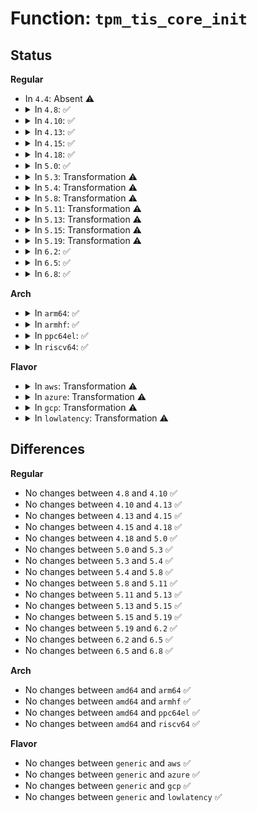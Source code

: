 # Function: <code>tpm_tis_core_init</code>

## Status
<b>Regular</b>
<ul>
<li>
In <code>4.4</code>: Absent ⚠️
</li>
<li>
<details>
<summary>In <code>4.8</code>: ✅</summary>

```c
int tpm_tis_core_init(struct device *dev, struct tpm_tis_data *priv, int irq, const struct tpm_tis_phy_ops *phy_ops, acpi_handle acpi_dev_handle);
```

**Collision:** Unique Global

**Inline:** No

**Transformation:** False

**Instances:**

```
In drivers/char/tpm/tpm_tis_core.c (ffffffff8157c450)
Location: drivers/char/tpm/tpm_tis_core.c:652
Inline: False
Direct callers:
  - drivers/char/tpm/tpm_tis.c:tpm_tis_init
```
**Symbols:**

```
ffffffff8157c450-ffffffff8157ca7e: tpm_tis_core_init (STB_GLOBAL)
```
</details>
</li>
<li>
<details>
<summary>In <code>4.10</code>: ✅</summary>

```c
int tpm_tis_core_init(struct device *dev, struct tpm_tis_data *priv, int irq, const struct tpm_tis_phy_ops *phy_ops, acpi_handle acpi_dev_handle);
```

**Collision:** Unique Global

**Inline:** No

**Transformation:** False

**Instances:**

```
In drivers/char/tpm/tpm_tis_core.c (ffffffff815a8900)
Location: drivers/char/tpm/tpm_tis_core.c:680
Inline: False
Direct callers:
  - drivers/char/tpm/tpm_tis.c:tpm_tis_init
```
**Symbols:**

```
ffffffff815a8900-ffffffff815a8f31: tpm_tis_core_init (STB_GLOBAL)
```
</details>
</li>
<li>
<details>
<summary>In <code>4.13</code>: ✅</summary>

```c
int tpm_tis_core_init(struct device *dev, struct tpm_tis_data *priv, int irq, const struct tpm_tis_phy_ops *phy_ops, acpi_handle acpi_dev_handle);
```

**Collision:** Unique Global

**Inline:** No

**Transformation:** False

**Instances:**

```
In drivers/char/tpm/tpm_tis_core.c (ffffffff815be4f0)
Location: drivers/char/tpm/tpm_tis_core.c:678
Inline: False
```
**Symbols:**

```
ffffffff815be4f0-ffffffff815bead1: tpm_tis_core_init (STB_GLOBAL)
```
</details>
</li>
<li>
<details>
<summary>In <code>4.15</code>: ✅</summary>

```c
int tpm_tis_core_init(struct device *dev, struct tpm_tis_data *priv, int irq, const struct tpm_tis_phy_ops *phy_ops, acpi_handle acpi_dev_handle);
```

**Collision:** Unique Global

**Inline:** No

**Transformation:** False

**Instances:**

```
In drivers/char/tpm/tpm_tis_core.c (ffffffff81624bb0)
Location: drivers/char/tpm/tpm_tis_core.c:750
Inline: False
```
**Symbols:**

```
ffffffff81624bb0-ffffffff8162527f: tpm_tis_core_init (STB_GLOBAL)
```
</details>
</li>
<li>
<details>
<summary>In <code>4.18</code>: ✅</summary>

```c
int tpm_tis_core_init(struct device *dev, struct tpm_tis_data *priv, int irq, const struct tpm_tis_phy_ops *phy_ops, acpi_handle acpi_dev_handle);
```

**Collision:** Unique Global

**Inline:** No

**Transformation:** False

**Instances:**

```
In drivers/char/tpm/tpm_tis_core.c (ffffffff8165eeb0)
Location: drivers/char/tpm/tpm_tis_core.c:858
Inline: False
```
**Symbols:**

```
ffffffff8165eeb0-ffffffff8165f596: tpm_tis_core_init (STB_GLOBAL)
```
</details>
</li>
<li>
<details>
<summary>In <code>5.0</code>: ✅</summary>

```c
int tpm_tis_core_init(struct device *dev, struct tpm_tis_data *priv, int irq, const struct tpm_tis_phy_ops *phy_ops, acpi_handle acpi_dev_handle);
```

**Collision:** Unique Global

**Inline:** No

**Transformation:** False

**Instances:**

```
In drivers/char/tpm/tpm_tis_core.c (ffffffff8167d360)
Location: drivers/char/tpm/tpm_tis_core.c:854
Inline: False
```
**Symbols:**

```
ffffffff8167d360-ffffffff8167da52: tpm_tis_core_init (STB_GLOBAL)
```
</details>
</li>
<li>
<details>
<summary>In <code>5.3</code>: Transformation ⚠️</summary>

```c
int tpm_tis_core_init(struct device *dev, struct tpm_tis_data *priv, int irq, const struct tpm_tis_phy_ops *phy_ops, acpi_handle acpi_dev_handle);
```

**Collision:** Unique Global

**Inline:** No

**Transformation:** True

**Instances:**

```
In drivers/char/tpm/tpm_tis_core.c (0)
Location: drivers/char/tpm/tpm_tis_core.c:853
Inline: False
```
**Symbols:**

```
ffffffff816b4348-ffffffff816b4791: tpm_tis_core_init.cold (STB_LOCAL)
ffffffff816b3e00-ffffffff816b40b2: tpm_tis_core_init (STB_GLOBAL)
```
</details>
</li>
<li>
<details>
<summary>In <code>5.4</code>: Transformation ⚠️</summary>

```c
int tpm_tis_core_init(struct device *dev, struct tpm_tis_data *priv, int irq, const struct tpm_tis_phy_ops *phy_ops, acpi_handle acpi_dev_handle);
```

**Collision:** Unique Global

**Inline:** No

**Transformation:** True

**Instances:**

```
In drivers/char/tpm/tpm_tis_core.c (0)
Location: drivers/char/tpm/tpm_tis_core.c:853
Inline: False
```
**Symbols:**

```
ffffffff816d7028-ffffffff816d7471: tpm_tis_core_init.cold (STB_LOCAL)
ffffffff816d6ae0-ffffffff816d6d92: tpm_tis_core_init (STB_GLOBAL)
```
</details>
</li>
<li>
<details>
<summary>In <code>5.8</code>: Transformation ⚠️</summary>

```c
int tpm_tis_core_init(struct device *dev, struct tpm_tis_data *priv, int irq, const struct tpm_tis_phy_ops *phy_ops, acpi_handle acpi_dev_handle);
```

**Collision:** Unique Global

**Inline:** No

**Transformation:** True

**Instances:**

```
In drivers/char/tpm/tpm_tis_core.c (0)
Location: drivers/char/tpm/tpm_tis_core.c:935
Inline: False
```
**Symbols:**

```
ffffffff8178b695-ffffffff8178b95b: tpm_tis_core_init.cold (STB_LOCAL)
ffffffff8178ae10-ffffffff8178b0ae: tpm_tis_core_init (STB_GLOBAL)
```
</details>
</li>
<li>
<details>
<summary>In <code>5.11</code>: Transformation ⚠️</summary>

```c
int tpm_tis_core_init(struct device *dev, struct tpm_tis_data *priv, int irq, const struct tpm_tis_phy_ops *phy_ops, acpi_handle acpi_dev_handle);
```

**Collision:** Unique Global

**Inline:** No

**Transformation:** True

**Instances:**

```
In drivers/char/tpm/tpm_tis_core.c (0)
Location: drivers/char/tpm/tpm_tis_core.c:912
Inline: False
```
**Symbols:**

```
ffffffff81c0adbb-ffffffff81c0b0a2: tpm_tis_core_init.cold (STB_LOCAL)
ffffffff817a1c50-ffffffff817a1efd: tpm_tis_core_init (STB_GLOBAL)
```
</details>
</li>
<li>
<details>
<summary>In <code>5.13</code>: Transformation ⚠️</summary>

```c
int tpm_tis_core_init(struct device *dev, struct tpm_tis_data *priv, int irq, const struct tpm_tis_phy_ops *phy_ops, acpi_handle acpi_dev_handle);
```

**Collision:** Unique Global

**Inline:** No

**Transformation:** True

**Instances:**

```
In drivers/char/tpm/tpm_tis_core.c (0)
Location: drivers/char/tpm/tpm_tis_core.c:921
Inline: False
```
**Symbols:**

```
ffffffff81bfc707-ffffffff81bfcb1e: tpm_tis_core_init.cold (STB_LOCAL)
ffffffff81784950-ffffffff81784bee: tpm_tis_core_init (STB_GLOBAL)
```
</details>
</li>
<li>
<details>
<summary>In <code>5.15</code>: Transformation ⚠️</summary>

```c
int tpm_tis_core_init(struct device *dev, struct tpm_tis_data *priv, int irq, const struct tpm_tis_phy_ops *phy_ops, acpi_handle acpi_dev_handle);
```

**Collision:** Unique Global

**Inline:** No

**Transformation:** True

**Instances:**

```
In drivers/char/tpm/tpm_tis_core.c (0)
Location: drivers/char/tpm/tpm_tis_core.c:922
Inline: False
```
**Symbols:**

```
ffffffff81cfd4a7-ffffffff81cfd8bf: tpm_tis_core_init.cold (STB_LOCAL)
ffffffff8180b3f0-ffffffff8180b712: tpm_tis_core_init (STB_GLOBAL)
```
</details>
</li>
<li>
<details>
<summary>In <code>5.19</code>: Transformation ⚠️</summary>

```c
int tpm_tis_core_init(struct device *dev, struct tpm_tis_data *priv, int irq, const struct tpm_tis_phy_ops *phy_ops, acpi_handle acpi_dev_handle);
```

**Collision:** Unique Global

**Inline:** No

**Transformation:** True

**Instances:**

```
In drivers/char/tpm/tpm_tis_core.c (0)
Location: drivers/char/tpm/tpm_tis_core.c:922
Inline: False
```
**Symbols:**

```
ffffffff81ec5d71-ffffffff81ec61bd: tpm_tis_core_init.cold (STB_LOCAL)
ffffffff8194b820-ffffffff8194bbc3: tpm_tis_core_init (STB_GLOBAL)
```
</details>
</li>
<li>
<details>
<summary>In <code>6.2</code>: ✅</summary>

```c
int tpm_tis_core_init(struct device *dev, struct tpm_tis_data *priv, int irq, const struct tpm_tis_phy_ops *phy_ops, acpi_handle acpi_dev_handle);
```

**Collision:** Unique Global

**Inline:** No

**Transformation:** False

**Instances:**

```
In drivers/char/tpm/tpm_tis_core.c (ffffffff81aaf3a0)
Location: drivers/char/tpm/tpm_tis_core.c:940
Inline: False
```
**Symbols:**

```
ffffffff81aaf3a0-ffffffff81aafc1b: tpm_tis_core_init (STB_GLOBAL)
```
</details>
</li>
<li>
<details>
<summary>In <code>6.5</code>: ✅</summary>

```c
int tpm_tis_core_init(struct device *dev, struct tpm_tis_data *priv, int irq, const struct tpm_tis_phy_ops *phy_ops, acpi_handle acpi_dev_handle);
```

**Collision:** Unique Global

**Inline:** No

**Transformation:** False

**Instances:**

```
In drivers/char/tpm/tpm_tis_core.c (ffffffff81afb240)
Location: drivers/char/tpm/tpm_tis_core.c:1074
Inline: False
```
**Symbols:**

```
ffffffff81afb240-ffffffff81afba88: tpm_tis_core_init (STB_GLOBAL)
```
</details>
</li>
<li>
<details>
<summary>In <code>6.8</code>: ✅</summary>

```c
int tpm_tis_core_init(struct device *dev, struct tpm_tis_data *priv, int irq, const struct tpm_tis_phy_ops *phy_ops, acpi_handle acpi_dev_handle);
```

**Collision:** Unique Global

**Inline:** No

**Transformation:** False

**Instances:**

```
In drivers/char/tpm/tpm_tis_core.c (ffffffff81b4e8d0)
Location: drivers/char/tpm/tpm_tis_core.c:1102
Inline: False
```
**Symbols:**

```
ffffffff81b4e8d0-ffffffff81b4f118: tpm_tis_core_init (STB_GLOBAL)
```
</details>
</li>
</ul>
<b>Arch</b>
<ul>
<li>
<details>
<summary>In <code>arm64</code>: ✅</summary>

```c
int tpm_tis_core_init(struct device *dev, struct tpm_tis_data *priv, int irq, const struct tpm_tis_phy_ops *phy_ops, acpi_handle acpi_dev_handle);
```

**Collision:** Unique Global

**Inline:** No

**Transformation:** False

**Instances:**

```
In drivers/char/tpm/tpm_tis_core.c (ffff8000108c17e0)
Location: drivers/char/tpm/tpm_tis_core.c:853
Inline: False
```
**Symbols:**

```
ffff8000108c17e0-ffff8000108c1ea0: tpm_tis_core_init (STB_GLOBAL)
```
</details>
</li>
<li>
<details>
<summary>In <code>armhf</code>: ✅</summary>

```c
int tpm_tis_core_init(struct device *dev, struct tpm_tis_data *priv, int irq, const struct tpm_tis_phy_ops *phy_ops, acpi_handle acpi_dev_handle);
```

**Collision:** Unique Global

**Inline:** No

**Transformation:** False

**Instances:**

```
In drivers/char/tpm/tpm_tis_core.c (c09ba584)
Location: drivers/char/tpm/tpm_tis_core.c:853
Inline: False
Direct callers:
  - drivers/char/tpm/tpm_tis.c:tpm_tis_plat_probe
```
**Symbols:**

```
c09ba584-c09bac6c: tpm_tis_core_init (STB_GLOBAL)
```
</details>
</li>
<li>
<details>
<summary>In <code>ppc64el</code>: ✅</summary>

```c
int tpm_tis_core_init(struct device *dev, struct tpm_tis_data *priv, int irq, const struct tpm_tis_phy_ops *phy_ops, acpi_handle acpi_dev_handle);
```

**Collision:** Unique Global

**Inline:** No

**Transformation:** False

**Instances:**

```
In drivers/char/tpm/tpm_tis_core.c (c000000000964410)
Location: drivers/char/tpm/tpm_tis_core.c:853
Inline: False
Direct callers:
  - drivers/char/tpm/tpm_tis.c:tpm_tis_plat_probe
```
**Symbols:**

```
c000000000964410-c000000000964c30: tpm_tis_core_init (STB_GLOBAL)
```
</details>
</li>
<li>
<details>
<summary>In <code>riscv64</code>: ✅</summary>

```c
int tpm_tis_core_init(struct device *dev, struct tpm_tis_data *priv, int irq, const struct tpm_tis_phy_ops *phy_ops, acpi_handle acpi_dev_handle);
```

**Collision:** Unique Global

**Inline:** No

**Transformation:** False

**Instances:**

```
In drivers/char/tpm/tpm_tis_core.c (ffffffe0005730b6)
Location: drivers/char/tpm/tpm_tis_core.c:853
Inline: False
Direct callers:
  - drivers/char/tpm/tpm_tis.c:tpm_tis_plat_probe
```
**Symbols:**

```
ffffffe0005730b6-ffffffe0005736b6: tpm_tis_core_init (STB_GLOBAL)
```
</details>
</li>
</ul>
<b>Flavor</b>
<ul>
<li>
<details>
<summary>In <code>aws</code>: Transformation ⚠️</summary>

```c
int tpm_tis_core_init(struct device *dev, struct tpm_tis_data *priv, int irq, const struct tpm_tis_phy_ops *phy_ops, acpi_handle acpi_dev_handle);
```

**Collision:** Unique Global

**Inline:** No

**Transformation:** True

**Instances:**

```
In drivers/char/tpm/tpm_tis_core.c (0)
Location: drivers/char/tpm/tpm_tis_core.c:853
Inline: False
```
**Symbols:**

```
ffffffff8169ca78-ffffffff8169cec1: tpm_tis_core_init.cold (STB_LOCAL)
ffffffff8169c530-ffffffff8169c7e2: tpm_tis_core_init (STB_GLOBAL)
```
</details>
</li>
<li>
<details>
<summary>In <code>azure</code>: Transformation ⚠️</summary>

```c
int tpm_tis_core_init(struct device *dev, struct tpm_tis_data *priv, int irq, const struct tpm_tis_phy_ops *phy_ops, acpi_handle acpi_dev_handle);
```

**Collision:** Unique Global

**Inline:** No

**Transformation:** True

**Instances:**

```
In drivers/char/tpm/tpm_tis_core.c (0)
Location: drivers/char/tpm/tpm_tis_core.c:853
Inline: False
```
**Symbols:**

```
ffffffff8167a468-ffffffff8167a8b1: tpm_tis_core_init.cold (STB_LOCAL)
ffffffff81679f20-ffffffff8167a1d2: tpm_tis_core_init (STB_GLOBAL)
```
</details>
</li>
<li>
<details>
<summary>In <code>gcp</code>: Transformation ⚠️</summary>

```c
int tpm_tis_core_init(struct device *dev, struct tpm_tis_data *priv, int irq, const struct tpm_tis_phy_ops *phy_ops, acpi_handle acpi_dev_handle);
```

**Collision:** Unique Global

**Inline:** No

**Transformation:** True

**Instances:**

```
In drivers/char/tpm/tpm_tis_core.c (0)
Location: drivers/char/tpm/tpm_tis_core.c:853
Inline: False
```
**Symbols:**

```
ffffffff816cace8-ffffffff816cb131: tpm_tis_core_init.cold (STB_LOCAL)
ffffffff816ca7a0-ffffffff816caa52: tpm_tis_core_init (STB_GLOBAL)
```
</details>
</li>
<li>
<details>
<summary>In <code>lowlatency</code>: Transformation ⚠️</summary>

```c
int tpm_tis_core_init(struct device *dev, struct tpm_tis_data *priv, int irq, const struct tpm_tis_phy_ops *phy_ops, acpi_handle acpi_dev_handle);
```

**Collision:** Unique Global

**Inline:** No

**Transformation:** True

**Instances:**

```
In drivers/char/tpm/tpm_tis_core.c (0)
Location: drivers/char/tpm/tpm_tis_core.c:853
Inline: False
```
**Symbols:**

```
ffffffff816e51b8-ffffffff816e5601: tpm_tis_core_init.cold (STB_LOCAL)
ffffffff816e4c70-ffffffff816e4f22: tpm_tis_core_init (STB_GLOBAL)
```
</details>
</li>
</ul>

## Differences
<b>Regular</b>
<ul>
<li>
No changes between <code>4.8</code> and <code>4.10</code> ✅
</li>
<li>
No changes between <code>4.10</code> and <code>4.13</code> ✅
</li>
<li>
No changes between <code>4.13</code> and <code>4.15</code> ✅
</li>
<li>
No changes between <code>4.15</code> and <code>4.18</code> ✅
</li>
<li>
No changes between <code>4.18</code> and <code>5.0</code> ✅
</li>
<li>
No changes between <code>5.0</code> and <code>5.3</code> ✅
</li>
<li>
No changes between <code>5.3</code> and <code>5.4</code> ✅
</li>
<li>
No changes between <code>5.4</code> and <code>5.8</code> ✅
</li>
<li>
No changes between <code>5.8</code> and <code>5.11</code> ✅
</li>
<li>
No changes between <code>5.11</code> and <code>5.13</code> ✅
</li>
<li>
No changes between <code>5.13</code> and <code>5.15</code> ✅
</li>
<li>
No changes between <code>5.15</code> and <code>5.19</code> ✅
</li>
<li>
No changes between <code>5.19</code> and <code>6.2</code> ✅
</li>
<li>
No changes between <code>6.2</code> and <code>6.5</code> ✅
</li>
<li>
No changes between <code>6.5</code> and <code>6.8</code> ✅
</li>
</ul>
<b>Arch</b>
<ul>
<li>
No changes between <code>amd64</code> and <code>arm64</code> ✅
</li>
<li>
No changes between <code>amd64</code> and <code>armhf</code> ✅
</li>
<li>
No changes between <code>amd64</code> and <code>ppc64el</code> ✅
</li>
<li>
No changes between <code>amd64</code> and <code>riscv64</code> ✅
</li>
</ul>
<b>Flavor</b>
<ul>
<li>
No changes between <code>generic</code> and <code>aws</code> ✅
</li>
<li>
No changes between <code>generic</code> and <code>azure</code> ✅
</li>
<li>
No changes between <code>generic</code> and <code>gcp</code> ✅
</li>
<li>
No changes between <code>generic</code> and <code>lowlatency</code> ✅
</li>
</ul>
